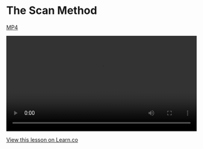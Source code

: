 

# The Scan Method
[MP4](http://flatiron-videos.s3.amazonaws.com/Ruby%20Tips/The%20Scan%20Method.mp4)

<video controls width="100%">
  <source src="http://flatiron-videos.s3.amazonaws.com/Ruby%20Tips/The%20Scan%20Method.mp4" type="video/mp4" >
    Your browser does not support the video tag. We recommend using Chrome
</video>

<a href='https://learn.co/lessons/the_scan_method' data-visibility='hidden'>View this lesson on Learn.co</a>
